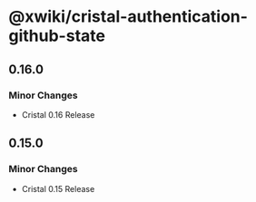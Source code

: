 # @xwiki/cristal-authentication-github-state

## 0.16.0

### Minor Changes

- Cristal 0.16 Release

## 0.15.0

### Minor Changes

- Cristal 0.15 Release
